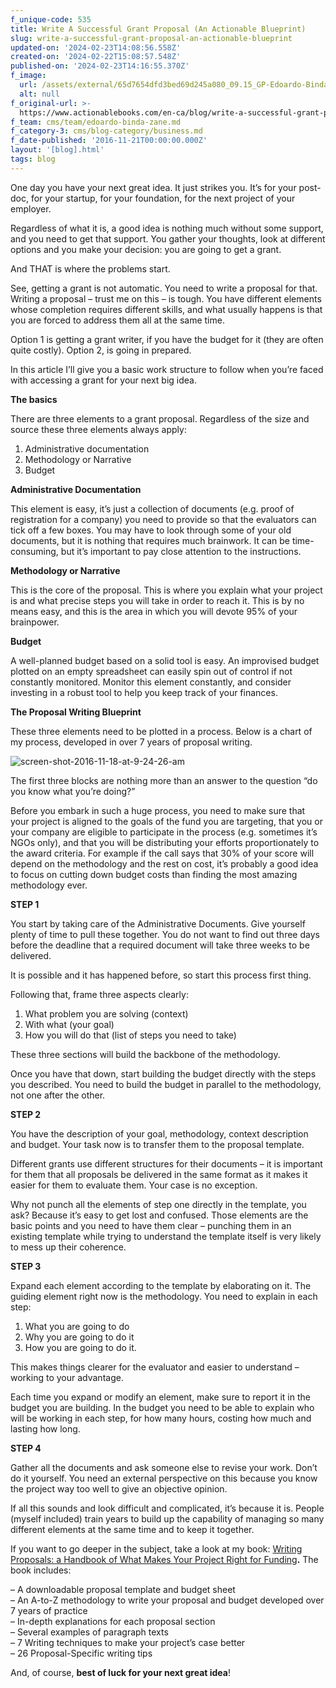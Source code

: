 ```yaml
---
f_unique-code: 535
title: Write A Successful Grant Proposal (An Actionable Blueprint)
slug: write-a-successful-grant-proposal-an-actionable-blueprint
updated-on: '2024-02-23T14:08:56.558Z'
created-on: '2024-02-22T15:08:57.548Z'
published-on: '2024-02-23T14:16:55.370Z'
f_image:
  url: /assets/external/65d7654dfd3bed69d245a080_09.15_GP-Edoardo-Binda-Zane.jpeg
  alt: null
f_original-url: >-
  https://www.actionablebooks.com/en-ca/blog/write-a-successful-grant-proposal-an-actionable-blueprint/
f_team: cms/team/edoardo-binda-zane.md
f_category-3: cms/blog-category/business.md
f_date-published: '2016-11-21T00:00:00.000Z'
layout: '[blog].html'
tags: blog
---
```


One day you have your next great idea. It just strikes you. It’s for your post-doc, for your startup, for your foundation, for the next project of your employer.

Regardless of what it is, a good idea is nothing much without some support, and you need to get that support. You gather your thoughts, look at different options and you make your decision: you are going to get a grant.

And THAT is where the problems start.

See, getting a grant is not automatic. You need to write a proposal for that. Writing a proposal – trust me on this – is tough. You have different elements whose completion requires different skills, and what usually happens is that you are forced to address them all at the same time.

Option 1 is getting a grant writer, if you have the budget for it (they are often quite costly). Option 2, is going in prepared.

In this article I’ll give you a basic work structure to follow when you’re faced with accessing a grant for your next big idea.

**The basics**

There are three elements to a grant proposal. Regardless of the size and source these three elements always apply:

1.  Administrative documentation
2.  Methodology or Narrative
3.  Budget

**Administrative Documentation**

This element is easy, it’s just a collection of documents (e.g. proof of registration for a company) you need to provide so that the evaluators can tick off a few boxes. You may have to look through some of your old documents, but it is nothing that requires much brainwork. It can be time-consuming, but it’s important to pay close attention to the instructions.

**Methodology or Narrative**

This is the core of the proposal. This is where you explain what your project is and what precise steps you will take in order to reach it. This is by no means easy, and this is the area in which you will devote 95% of your brainpower.

**Budget**

A well-planned budget based on a solid tool is easy. An improvised budget plotted on an empty spreadsheet can easily spin out of control if not constantly monitored. Monitor this element constantly, and consider investing in a robust tool to help you keep track of your finances.

**The Proposal Writing Blueprint**

These three elements need to be plotted in a process. Below is a chart of my process, developed in over 7 years of proposal writing.

![screen-shot-2016-11-18-at-9-24-26-am](/assets/external/65d3624ba8a6b9678808f377_screen-shot-2016-11-18-at-9.24.26-AM.png)

The first three blocks are nothing more than an answer to the question “do you know what you’re doing?”

Before you embark in such a huge process, you need to make sure that your project is aligned to the goals of the fund you are targeting, that you or your company are eligible to participate in the process (e.g. sometimes it’s NGOs only), and that you will be distributing your efforts proportionately to the award criteria. For example if the call says that 30% of your score will depend on the methodology and the rest on cost, it’s probably a good idea to focus on cutting down budget costs than finding the most amazing methodology ever.

**STEP 1**

You start by taking care of the Administrative Documents. Give yourself plenty of time to pull these together. You do not want to find out three days before the deadline that a required document will take three weeks to be delivered.

It is possible and it has happened before, so start this process first thing.

Following that, frame three aspects clearly:

1.  What problem you are solving (context)
2.  With what (your goal)
3.  How you will do that (list of steps you need to take)

These three sections will build the backbone of the methodology.

Once you have that down, start building the budget directly with the steps you described. You need to build the budget in parallel to the methodology, not one after the other.

**STEP 2**

You have the description of your goal, methodology, context description and budget. Your task now is to transfer them to the proposal template.

Different grants use different structures for their documents – it is important for them that all proposals be delivered in the same format as it makes it easier for them to evaluate them. Your case is no exception.

Why not punch all the elements of step one directly in the template, you ask? Because it’s easy to get lost and confused. Those elements are the basic points and you need to have them clear – punching them in an existing template while trying to understand the template itself is very likely to mess up their coherence.

**STEP 3**

Expand each element according to the template by elaborating on it. The guiding element right now is the methodology. You need to explain in each step:

1.  What you are going to do
2.  Why you are going to do it
3.  How you are going to do it.

This makes things clearer for the evaluator and easier to understand – working to your advantage.

Each time you expand or modify an element, make sure to report it in the budget you are building. In the budget you need to be able to explain who will be working in each step, for how many hours, costing how much and lasting how long.

**STEP 4**

Gather all the documents and ask someone else to revise your work. Don’t do it yourself. You need an external perspective on this because you know the project way too well to give an objective opinion.

If all this sounds and look difficult and complicated, it’s because it is. People (myself included) train years to build up the capability of managing so many different elements at the same time and to keep it together.

If you want to go deeper in the subject, take a look at my book: [Writing Proposals: a Handbook of What Makes Your Project Right for Funding](http://www.edoardo-binda-zane.com/writing-proposals-book)**.** The book includes:

– A downloadable proposal template and budget sheet  
– An A-to-Z methodology to write your proposal and budget developed over 7 years of practice  
– In-depth explanations for each proposal section  
– Several examples of paragraph texts  
– 7 Writing techniques to make your project’s case better  
– 26 Proposal-Specific writing tips

And, of course, **best of luck for your next great idea**!
